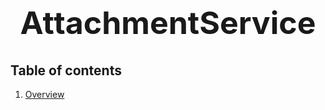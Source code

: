 <h1 style="font-size: 50px; text-align: center;">AttachmentService</h1>

## Table of contents
1. [Overview](#overview)